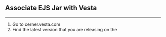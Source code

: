 ## Associate EJS Jar with Vesta
---

1. Go to cerner.vesta.com
2. Find the latest version that you are releasing on the 